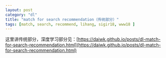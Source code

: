 ```yaml
---
layout: post
category: "dl"
title: "match for search recommendation（传统部分）"
tags: [match, search, recommend, lihang, sigir18, www18 ]
---
```


<!-- TOC -->


<!-- /TOC -->

这里讲传统部分，深度学习部分见：[https://daiwk.github.io/posts/dl-match-for-search-recommendation.html](https://daiwk.github.io/posts/dl-match-for-search-recommendation.html)

